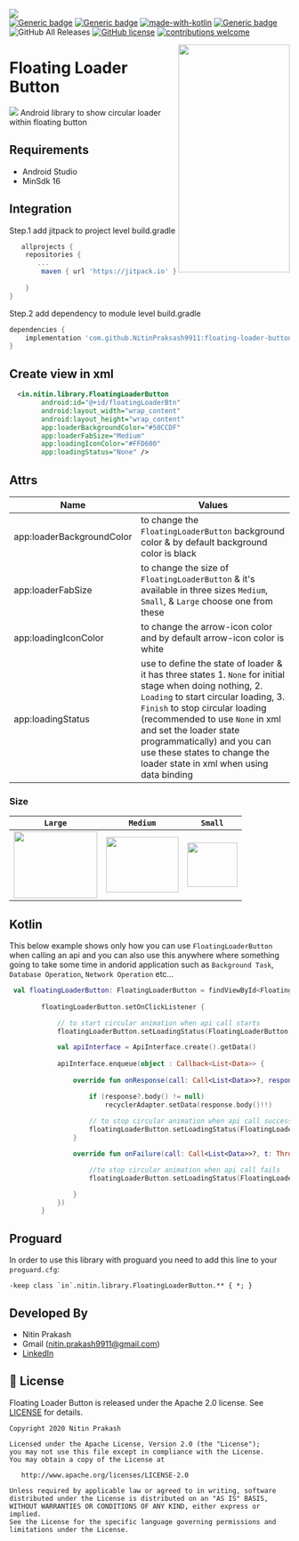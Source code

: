 <a href="https://user-images.githubusercontent.com/32475878/80305954-d5a36980-87dd-11ea-84c4-905a7abc881c.png"><img src="https://user-images.githubusercontent.com/32475878/80305954-d5a36980-87dd-11ea-84c4-905a7abc881c.png"></a>
</br>
[![Generic badge](https://img.shields.io/badge/release-v1.1.0-blue.svg)](https://shields.io/)
[![Generic badge](https://img.shields.io/badge/platform-android-brightgreen.svg?logo=android)](https://shields.io/)
[![made-with-kotlin](https://img.shields.io/badge/Made%20with-kotlin-1f425f.svg?logo=kotlin)](https://github.com/JetBrains/kotlin)
[![Generic badge](https://img.shields.io/badge/MinimumSdk-16-Green.svg)](https://shields.io/)
![GitHub All Releases](https://img.shields.io/github/downloads/NitinPraksash9911/floating-loader-button/total?label=downloads&logoColor=green)
 [![GitHub license](https://img.shields.io/badge/license-Apache%20License%202.0-blue.svg?style=flat)](https://www.apache.org/licenses/LICENSE-2.0)
[![contributions welcome](https://img.shields.io/badge/contributions-welcome-brightgreen.svg?style=flat)](https://github.com/NitinPraksash9911/floating-loader-button/issues)
</br>

<a href="https://github.com/NitinPraksash9911/floating-loader-button">
<img align="right"  src="https://user-images.githubusercontent.com/32475878/80308271-a3990400-87eb-11ea-9d98-a1c8b86d438d.gif" width="200" height="410" /></a>

<p><h1 align="left">Floating Loader Button</h1></p>

<img src="https://user-images.githubusercontent.com/32475878/80315162-782a0f80-8813-11ea-9e67-8956264d58d4.png"/> Android library to show circular loader within floating button
</br>

## Requirements

- Android Studio
- MinSdk 16

## Integration

Step.1 add jitpack to project level build.gradle

```groovy
   allprojects {
    repositories {
       ...
        maven { url 'https://jitpack.io' }
        
    }
}
```
Step.2 add dependency to module level build.gradle
```groovy
dependencies {
    implementation 'com.github.NitinPraksash9911:floating-loader-button:1.x.x'
}
```
## Create view in xml

```xml
  <in.nitin.library.FloatingLoaderButton
        android:id="@+id/floatingLoaderBtn"
        android:layout_width="wrap_content"
        android:layout_height="wrap_content"
        app:loaderBackgroundColor="#50CCDF"
        app:loaderFabSize="Medium"
        app:loadingIconColor="#FFD600"
        app:loadingStatus="None" />
```
## Attrs

Name | Values 
--------- | --------
app:loaderBackgroundColor | to change the `FloatingLoaderButton` background color & by default background color is black
app:loaderFabSize | to change the size of `FloatingLoaderButton` & it's available in three sizes `Medium`, `Small`, & `Large` choose one from these
app:loadingIconColor | to change the arrow-icon color and by default arrow-icon color is white
app:loadingStatus | use to define the state of loader & it has three states  1. `None` for initial stage when doing nothing, 2. `Loading` to start circular loading, 3. `Finish` to stop circular loading (recommended to use `None` in xml and set the loader state programmatically) and you can use these states to change the loader state in xml when using data binding

### Size

`Large` | `Medium` | `Small` 
--------- | -------- | -------
 | <center> <img src="https://user-images.githubusercontent.com/32475878/80315868-0607f980-8818-11ea-8f87-e9e5463887a5.gif" width="150" height="120" /></center> | <center> <img  src="https://user-images.githubusercontent.com/32475878/80316393-29807380-881b-11ea-8ae0-a14aab99e0ee.gif" width="130" height="100" /></center> | <center> <img  src="https://user-images.githubusercontent.com/32475878/80316026-0359d400-8819-11ea-8d5e-38ddccffcbf9.gif" width="90" height="80" /></center> |

## Kotlin

This below example shows only how you can use `FloatingLoaderButton` when calling an api and you can also use this anywhere where something going to take some time in andorid application such as `Background Task`, `Database Operation`, `Network Operation` etc...

```kotlin
 val floatingLoaderButton: FloatingLoaderButton = findViewById<FloatingLoaderButton>(R.id.floatingLoaderBtn)
    
        floatingLoaderButton.setOnClickListener {

            // to start circular animation when api call starts
            floatingLoaderButton.setLoadingStatus(FloatingLoaderButton.LoaderStatus.LOADING)

            val apiInterface = ApiInterface.create().getData()
            
            apiInterface.enqueue(object : Callback<List<Data>> {
            
                override fun onResponse(call: Call<List<Data>>?, response: Response<List<Data>>?) {

                    if (response?.body() != null)
                        recyclerAdapter.setData(response.body()!!)
                       
                    // to stop circular animation when api call success
                    floatingLoaderButton.setLoadingStatus(FloatingLoaderButton.LoaderStatus.FINISH)
                }

                override fun onFailure(call: Call<List<Data>>?, t: Throwable?) {

                    //to stop circular animation when api call fails
                    floatingLoaderButton.setLoadingStatus(FloatingLoaderButton.LoaderStatus.FINISH)

                }
            })
        }
 ```       

## Proguard

In order to use this library with proguard you need to add this line to your `proguard.cfg`:

```grovy
-keep class `in`.nitin.library.FloatingLoaderButton.** { *; }
````

## Developed By

* Nitin Prakash
* Gmail (nitin.prakash9911@gmail.com)
* [LinkedIn](https://www.linkedin.com/in/nitin-prakash-b81a26156/)

## 📄 License

Floating Loader Button is released under the Apache 2.0 license.
See [LICENSE](./LICENSE) for details.

    Copyright 2020 Nitin Prakash

    Licensed under the Apache License, Version 2.0 (the "License");
    you may not use this file except in compliance with the License.
    You may obtain a copy of the License at

       http://www.apache.org/licenses/LICENSE-2.0

    Unless required by applicable law or agreed to in writing, software
    distributed under the License is distributed on an "AS IS" BASIS,
    WITHOUT WARRANTIES OR CONDITIONS OF ANY KIND, either express or implied.
    See the License for the specific language governing permissions and
    limitations under the License.
